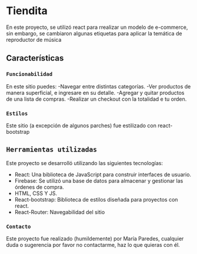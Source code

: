 # Tiendita
En este proyecto, se utilizó react para rrealizar un modelo de e-commerce, sin embargo, se cambiaron algunas etiquetas para aplicar la temática de reproductor de música

## Características

### `Funcionabilidad`
En este sitio puedes:
-Navegar entre distintas categorías.
-Ver productos de manera superficial, e ingresare en su detalle.
-Agregar y quitar productos de una lista de compras.
-Realizar un checkout con la totalidad e tu orden.


### `Estilos`

Este sitio (a excepción de algunos parches) fue estilizado con  react-bootstrap



## `Herramientas utilizadas`
Este proyecto se desarrolló utilizando las siguientes tecnologías:

- React: Una biblioteca de JavaScript para construir interfaces de usuario.
- Firebase: Se utilizó una base de datos para almacenar y gestionar las órdenes de compra.
- HTML, CSS Y JS.
- React-bootstrap: Biblioteca de estilos diseñada para proyectos con react.
- React-Router: Navegabilidad del sitio

### `Contacto`
Este proyecto fue realizado (humildemente) por María Paredes, cualquier duda o sugerencia por favor no contactarme, haz lo que quieras con él.

